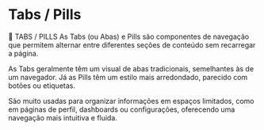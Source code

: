# Tabs / Pills
📌 TABS / PILLS
As Tabs (ou Abas) e Pills são componentes de navegação que permitem alternar entre diferentes seções de conteúdo sem recarregar a página.

As Tabs geralmente têm um visual de abas tradicionais, semelhantes às de um navegador. Já as Pills têm um estilo mais arredondado, parecido com botões ou etiquetas.

São muito usadas para organizar informações em espaços limitados, como em páginas de perfil, dashboards ou configurações, oferecendo uma navegação mais intuitiva e fluida.

